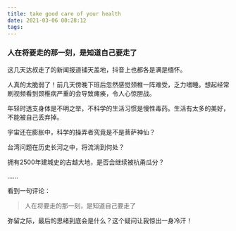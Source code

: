```yaml
---
title: take good care of your health
date: 2021-03-06 00:28:12
tags:
---
```


### **人在将要走的那一刻，是知道自己要走了**

这几天达叔走了的新闻报道铺天盖地，抖音上也都各是满是缅怀。 

人真的太脆弱了！前几天傍晚下班后忽然感觉颈椎一阵难受，乏力嗜睡。想起经常刷视频看到颈椎病严重的会导致瘫痪，令人心惊胆战。

年轻时透支身体是不明之举，不科学的生活习惯是慢性毒药。生活有太多的美好，不能被自己丢弃掉。

宇宙还在膨胀中，科学的操弄者究竟是不是菩萨神仙？

台湾问题在历史长河之中，将流淌到何处？

拥有2500年建城史的古越大地，是否会继续被杭甬瓜分？

......

看到一句评论：

>人在将要走的那一刻，是知道自己要走了

弥留之际，最后的思绪到底会是什么？这个疑问让我惊出一身冷汗！
